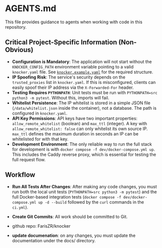 # AGENTS.md

This file provides guidance to agents when working with code in this repository.

## Critical Project-Specific Information (Non-Obvious)

- **Configuration is Mandatory**: The application will not start without the `KNOCKER_CONFIG_PATH` environment variable pointing to a valid `knocker.yaml` file. See [`knocker.example.yaml`](knocker.example.yaml:1) for the required structure.
- **IP Spoofing Risk**: The service's security depends on the `trusted_proxies` list in `knocker.yaml`. If this is misconfigured, clients can easily spoof their IP address via the `X-Forwarded-For` header.
- **Testing Requires `PYTHONPATH`**: Unit tests must be run with `PYTHONPATH=src python3 -m pytest`. Without this, imports will fail.
- **Whitelist Persistence**: The IP whitelist is stored in a simple JSON file (`/data/whitelist.json` inside the container), not a database. The path is configured in `knocker.yaml`.
- **API Key Permissions**: API keys have two important properties: `allow_remote_whitelist` (boolean) and `max_ttl` (integer). A key with `allow_remote_whitelist: false` can only whitelist its own source IP. `max_ttl` defines the maximum duration in seconds an IP can be whitelisted for with that key.
- **Development Environment**: The only reliable way to run the full stack for development is with `docker compose -f dev/docker-compose.yml up`. This includes the Caddy reverse proxy, which is essential for testing the full request flow.

## Workflow

- **Run All Tests After Changes**: After making any code changes, you must run both the local unit tests (`PYTHONPATH=src python3 -m pytest`) and the full Docker-based integration tests (`docker compose -f dev/docker-compose.yml up -d --build` followed by the `curl` commands in the `ci.yml`).
- **Create Git Commits**: All work should be committed to Git.

- github repo: FarisZR/knocker

- **update documenation**: on any changes, you must update the documentation under the docs/ directory.